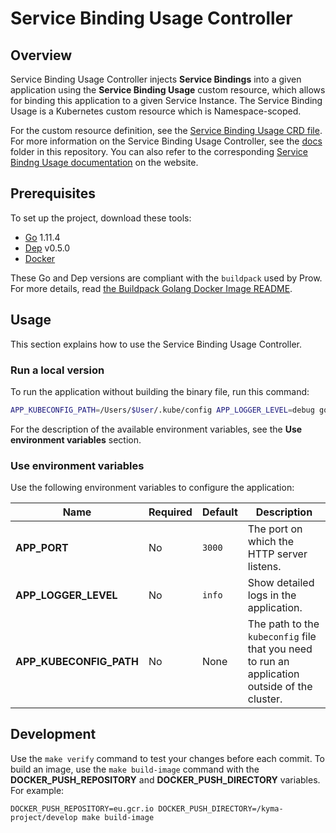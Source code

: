 # Service Binding Usage Controller

## Overview

Service Binding Usage Controller injects **Service Bindings** into a given application using the **Service Binding Usage** custom resource, which allows for binding this application to a given Service Instance. The Service Binding Usage is a Kubernetes custom resource which is Namespace-scoped.

For the custom resource definition, see the [Service Binding Usage CRD file](../../installation/resources/crds/service-catalog/servicebindingusages.servicecatalog.crd.yaml). For more information on the Service Binding Usage Controller, see the [docs](./docs) folder in this repository. You can also refer to the corresponding [Service Bindng Usage documentation](https://kyma-project-old.netlify.app/docs/components/service-catalog/#custom-resource-service-binding-usage) on the website.

## Prerequisites

To set up the project, download these tools:

* [Go](https://golang.org/dl/) 1.11.4
* [Dep](https://github.com/golang/dep) v0.5.0
* [Docker](https://www.docker.com/)

These Go and Dep versions are compliant with the `buildpack` used by Prow. For more details, read [the Buildpack Golang Docker Image README](https://github.com/kyma-project/test-infra/blob/main/prow/images/buildpack-golang/README.md).

## Usage

This section explains how to use the Service Binding Usage Controller.

### Run a local version

To run the application without building the binary file, run this command:

```bash
APP_KUBECONFIG_PATH=/Users/$User/.kube/config APP_LOGGER_LEVEL=debug go run cmd/controller/main.go
```

For the description of the available environment variables, see the **Use environment variables** section.

### Use environment variables

Use the following environment variables to configure the application:

| Name | Required | Default | Description |
|-----|---------|--------|------------|
| **APP_PORT** | No | `3000` | The port on which the HTTP server listens. |
| **APP_LOGGER_LEVEL** | No | `info` | Show detailed logs in the application. |
| **APP_KUBECONFIG_PATH** | No | None | The path to the `kubeconfig` file that you need to run an application outside of the cluster. |

## Development

Use the `make verify` command to test your changes before each commit. To build an image, use the `make build-image` command with the **DOCKER_PUSH_REPOSITORY** and **DOCKER_PUSH_DIRECTORY** variables. For example:
```
DOCKER_PUSH_REPOSITORY=eu.gcr.io DOCKER_PUSH_DIRECTORY=/kyma-project/develop make build-image
```
